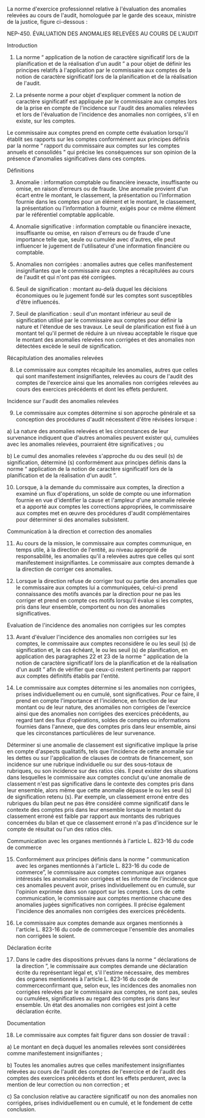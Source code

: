 La norme d'exercice professionnel relative à l'évaluation des anomalies relevées au cours de l'audit, homologuée par le garde des sceaux, ministre de la justice, figure ci-dessous :  

  

NEP-450. ÉVALUATION DES ANOMALIES RELEVÉES AU COURS DE L'AUDIT  

  

Introduction  

  

1. La norme “ application de la notion de caractère significatif lors de la planification et de la réalisation d'un audit ” a pour objet de définir les principes relatifs à l'application par le commissaire aux comptes de la notion de caractère significatif lors de la planification et de la réalisation de l'audit.  

  

2. La présente norme a pour objet d'expliquer comment la notion de caractère significatif est appliquée par le commissaire aux comptes lors de la prise en compte de l'incidence sur l'audit des anomalies relevées et lors de l'évaluation de l'incidence des anomalies non corrigées, s'il en existe, sur les comptes.  

  

Le commissaire aux comptes prend en compte cette évaluation lorsqu'il établit ses rapports sur les comptes conformément aux principes définis par la norme “ rapport du commissaire aux comptes sur les comptes annuels et consolidés ” qui précise les conséquences sur son opinion de la présence d'anomalies significatives dans ces comptes.  

  

Définitions  

  

3. Anomalie : information comptable ou financière inexacte, insuffisante ou omise, en raison d'erreurs ou de fraude. Une anomalie provient d'un écart entre le montant, le classement, la présentation ou l'information fournie dans les comptes pour un élément et le montant, le classement, la présentation ou l'information à fournir, exigés pour ce même élément par le référentiel comptable applicable.  

  

4. Anomalie significative : information comptable ou financière inexacte, insuffisante ou omise, en raison d'erreurs ou de fraude d'une importance telle que, seule ou cumulée avec d'autres, elle peut influencer le jugement de l'utilisateur d'une information financière ou comptable.  

  

5. Anomalies non corrigées : anomalies autres que celles manifestement insignifiantes que le commissaire aux comptes a récapitulées au cours de l'audit et qui n'ont pas été corrigées.  

  

6. Seuil de signification : montant au-delà duquel les décisions économiques ou le jugement fondé sur les comptes sont susceptibles d'être influencés.  

  

7. Seuil de planification : seuil d'un montant inférieur au seuil de signification utilisé par le commissaire aux comptes pour définir la nature et l'étendue de ses travaux. Le seuil de planification est fixé à un montant tel qu'il permet de réduire à un niveau acceptable le risque que le montant des anomalies relevées non corrigées et des anomalies non détectées excède le seuil de signification.  

  

Récapitulation des anomalies relevées  

  

8. Le commissaire aux comptes récapitule les anomalies, autres que celles qui sont manifestement insignifiantes, relevées au cours de l'audit des comptes de l'exercice ainsi que les anomalies non corrigées relevées au cours des exercices précédents et dont les effets perdurent.  

  

Incidence sur l'audit des anomalies relevées  

  

9. Le commissaire aux comptes détermine si son approche générale et sa conception des procédures d'audit nécessitent d'être révisées lorsque :  

  

a) La nature des anomalies relevées et les circonstances de leur survenance indiquent que d'autres anomalies peuvent exister qui, cumulées avec les anomalies relevées, pourraient être significatives ; ou  

  

b) Le cumul des anomalies relevées s'approche du ou des seuil (s) de signification, déterminé (s) conformément aux principes définis dans la norme “ application de la notion de caractère significatif lors de la planification et de la réalisation d'un audit ”.  

  

10. Lorsque, à la demande du commissaire aux comptes, la direction a examiné un flux d'opérations, un solde de compte ou une information fournie en vue d'identifier la cause et l'ampleur d'une anomalie relevée et a apporté aux comptes les corrections appropriées, le commissaire aux comptes met en œuvre des procédures d'audit complémentaires pour déterminer si des anomalies subsistent.  

  

Communication à la direction et correction des anomalies  

  

11. Au cours de la mission, le commissaire aux comptes communique, en temps utile, à la direction de l'entité, au niveau approprié de responsabilité, les anomalies qu'il a relevées autres que celles qui sont manifestement insignifiantes. Le commissaire aux comptes demande à la direction de corriger ces anomalies.  

  

12. Lorsque la direction refuse de corriger tout ou partie des anomalies que le commissaire aux comptes lui a communiquées, celui-ci prend connaissance des motifs avancés par la direction pour ne pas les corriger et prend en compte ces motifs lorsqu'il évalue si les comptes, pris dans leur ensemble, comportent ou non des anomalies significatives.  

  

Evaluation de l'incidence des anomalies non corrigées sur les comptes  

  

13. Avant d'évaluer l'incidence des anomalies non corrigées sur les comptes, le commissaire aux comptes reconsidère le ou les seuil (s) de signification et, le cas échéant, le ou les seuil (s) de planification, en application des paragraphes 22 et 23 de la norme “ application de la notion de caractère significatif lors de la planification et de la réalisation d'un audit ” afin de vérifier que ceux-ci restent pertinents par rapport aux comptes définitifs établis par l'entité.  

  

14. Le commissaire aux comptes détermine si les anomalies non corrigées, prises individuellement ou en cumulé, sont significatives. Pour ce faire, il prend en compte l'importance et l'incidence, en fonction de leur montant ou de leur nature, des anomalies non corrigées de l'exercice ainsi que des anomalies non corrigées des exercices précédents, au regard tant des flux d'opérations, soldes de comptes ou informations fournies dans l'annexe, que des comptes pris dans leur ensemble, ainsi que les circonstances particulières de leur survenance.  

  

Déterminer si une anomalie de classement est significative implique la prise en compte d'aspects qualitatifs, tels que l'incidence de cette anomalie sur les dettes ou sur l'application de clauses de contrats de financement, son incidence sur une rubrique individuelle ou sur des sous-totaux de rubriques, ou son incidence sur des ratios clés. Il peut exister des situations dans lesquelles le commissaire aux comptes conclut qu'une anomalie de classement n'est pas significative dans le contexte des comptes pris dans leur ensemble, alors même que cette anomalie dépasse le ou les seuil (s) de signification retenu (s). Par exemple, un classement erroné entre des rubriques du bilan peut ne pas être considéré comme significatif dans le contexte des comptes pris dans leur ensemble lorsque le montant du classement erroné est faible par rapport aux montants des rubriques concernées du bilan et que ce classement erroné n'a pas d'incidence sur le compte de résultat ou l'un des ratios clés.  

  

Communication avec les organes mentionnés à l'article L. 823-16 du code de commerce  

  

15. Conformément aux principes définis dans la norme “ communication avec les organes mentionnés à l'article L. 823-16 du code de commerce”, le commissaire aux comptes communique aux organes intéressés les anomalies non corrigées et les informe de l'incidence que ces anomalies peuvent avoir, prises individuellement ou en cumulé, sur l'opinion exprimée dans son rapport sur les comptes. Lors de cette communication, le commissaire aux comptes mentionne chacune des anomalies jugées significatives non corrigées. Il précise également l'incidence des anomalies non corrigées des exercices précédents.  

  

16. Le commissaire aux comptes demande aux organes mentionnés à l'article L. 823-16 du code de commerceque l'ensemble des anomalies non corrigées le soient.  

  

Déclaration écrite  

  

17. Dans le cadre des dispositions prévues dans la norme “ déclarations de la direction ”, le commissaire aux comptes demande une déclaration écrite du représentant légal et, s'il l'estime nécessaire, des membres des organes mentionnés à l'article L. 823-16 du code de commerceconfirmant que, selon eux, les incidences des anomalies non corrigées relevées par le commissaire aux comptes, ne sont pas, seules ou cumulées, significatives au regard des comptes pris dans leur ensemble. Un état des anomalies non corrigées est joint à cette déclaration écrite.  

  

Documentation  

  

18. Le commissaire aux comptes fait figurer dans son dossier de travail :  

  

a) Le montant en deçà duquel les anomalies relevées sont considérées comme manifestement insignifiantes ;  

  

b) Toutes les anomalies autres que celles manifestement insignifiantes relevées au cours de l'audit des comptes de l'exercice et de l'audit des comptes des exercices précédents et dont les effets perdurent, avec la mention de leur correction ou non correction ; et  

  

c) Sa conclusion relative au caractère significatif ou non des anomalies non corrigées, prises individuellement ou en cumulé, et le fondement de cette conclusion.


